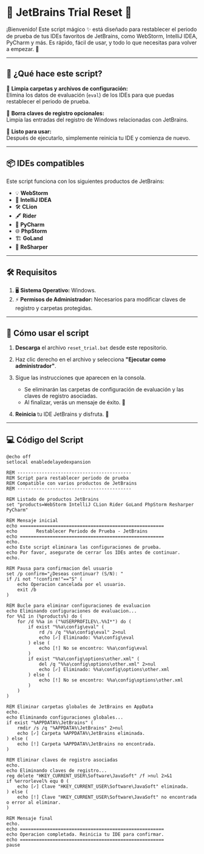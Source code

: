# 🌟 JetBrains Trial Reset 🌟

¡Bienvenido! Este script mágico ✨ está diseñado para restablecer el periodo de prueba de tus IDEs favoritos de JetBrains, como WebStorm, IntelliJ IDEA, PyCharm y más. Es rápido, fácil de usar, y todo lo que necesitas para volver a empezar. 🌈

---

## 🎯 **¿Qué hace este script?**

🧹 **Limpia carpetas y archivos de configuración:**  
Elimina los datos de evaluación (`eval`) de los IDEs para que puedas restablecer el periodo de prueba.

🔑 **Borra claves de registro opcionales:**  
Limpia las entradas del registro de Windows relacionadas con JetBrains.

🚀 **Listo para usar:**  
Después de ejecutarlo, simplemente reinicia tu IDE y comienza de nuevo.

---

## 📦 **IDEs compatibles**

Este script funciona con los siguientes productos de JetBrains:  
- 💡 **WebStorm**  
- 🚀 **IntelliJ IDEA**  
- 🛠️ **CLion**  
- 🖋️ **Rider**  
- 🐍 **PyCharm**  
- 🌐 **PhpStorm**  
- 🏗️ **GoLand**  
- 🔄 **ReSharper**

---

## 🛠️ **Requisitos**

1. 🖥️ **Sistema Operativo:** Windows.  
2. ⚡ **Permisos de Administrador:** Necesarios para modificar claves de registro y carpetas protegidas.  

---

## 📝 **Cómo usar el script**

1. **Descarga** el archivo `reset_trial.bat` desde este repositorio.  
2. Haz clic derecho en el archivo y selecciona **"Ejecutar como administrador"**.  
3. Sigue las instrucciones que aparecen en la consola.  

   - Se eliminarán las carpetas de configuración de evaluación y las claves de registro asociadas.
   - Al finalizar, verás un mensaje de éxito. 🎉  

4. **Reinicia** tu IDE JetBrains y disfruta. 🌟

---

## 💻 **Código del Script**

```batch
@echo off
setlocal enabledelayedexpansion

REM ------------------------------------------
REM Script para restablecer periodo de prueba
REM Compatible con varios productos de JetBrains
REM ------------------------------------------

REM Listado de productos JetBrains
set "products=WebStorm IntelliJ CLion Rider GoLand PhpStorm Resharper PyCharm"

REM Mensaje inicial
echo =====================================================
echo       Restablecer Periodo de Prueba - JetBrains
echo =====================================================
echo.
echo Este script eliminara las configuraciones de prueba.
echo Por favor, asegurate de cerrar los IDEs antes de continuar.
echo.

REM Pausa para confirmacion del usuario
set /p confirm="¿Deseas continuar? (S/N): "
if /i not "!confirm!"=="S" (
    echo Operacion cancelada por el usuario.
    exit /b
)

REM Bucle para eliminar configuraciones de evaluacion
echo Eliminando configuraciones de evaluacion...
for %%I in (%products%) do (
    for /d %%a in ("%USERPROFILE%\.%%I*") do (
        if exist "%%a\config\eval" (
            rd /s /q "%%a\config\eval" 2>nul
            echo [✓] Eliminado: %%a\config\eval
        ) else (
            echo [!] No se encontro: %%a\config\eval
        )
        if exist "%%a\config\options\other.xml" (
            del /q "%%a\config\options\other.xml" 2>nul
            echo [✓] Eliminado: %%a\config\options\other.xml
        ) else (
            echo [!] No se encontro: %%a\config\options\other.xml
        )
    )
)

REM Eliminar carpetas globales de JetBrains en AppData
echo.
echo Eliminando configuraciones globales...
if exist "%APPDATA%\JetBrains" (
    rmdir /s /q "%APPDATA%\JetBrains" 2>nul
    echo [✓] Carpeta %APPDATA%\JetBrains eliminada.
) else (
    echo [!] Carpeta %APPDATA%\JetBrains no encontrada.
)

REM Eliminar claves de registro asociadas
echo.
echo Eliminando claves de registro...
reg delete "HKEY_CURRENT_USER\Software\JavaSoft" /f >nul 2>&1
if %errorlevel% equ 0 (
    echo [✓] Clave "HKEY_CURRENT_USER\Software\JavaSoft" eliminada.
) else (
    echo [!] Clave "HKEY_CURRENT_USER\Software\JavaSoft" no encontrada o error al eliminar.
)

REM Mensaje final
echo.
echo =====================================================
echo Operacion completada. Reinicia tu IDE para confirmar.
echo =====================================================
pause
